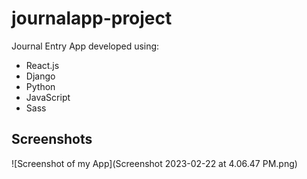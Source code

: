# journalapp-project
Journal Entry App developed using:
- React.js
- Django
- Python
- JavaScript
- Sass
## Screenshots

![Screenshot of my App](Screenshot 2023-02-22 at 4.06.47 PM.png)